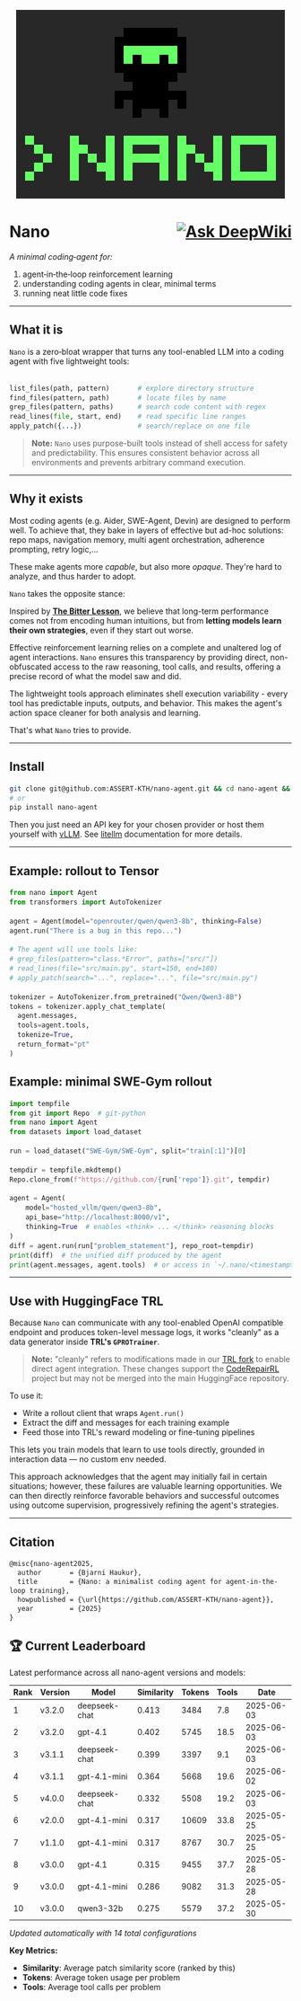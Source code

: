 <p align="center">
  <img src="nano.svg"/>
</p>

# Nano <div style="float: right;">[![Ask DeepWiki](https://deepwiki.com/badge.svg)](https://deepwiki.com/ASSERT-KTH/nano-agent)</div>

*A minimal coding‑agent for:*

1. agent‑in‑the‑loop reinforcement learning  
2. understanding coding agents in clear, minimal terms  
3. running neat little code fixes

---

## What it is

`Nano` is a zero‑bloat wrapper that turns any tool-enabled LLM into a coding agent with five lightweight tools:

```python

list_files(path, pattern)       # explore directory structure
find_files(pattern, path)       # locate files by name
grep_files(pattern, paths)      # search code content with regex
read_lines(file, start, end)    # read specific line ranges
apply_patch({...})              # search/replace on one file

```

> **Note:** `Nano` uses purpose-built tools instead of shell access for safety and predictability. This ensures consistent behavior across all environments and prevents arbitrary command execution.


---

## Why it exists

Most coding agents (e.g. Aider, SWE-Agent, Devin) are designed to perform well. To achieve that, they bake in layers of effective but ad-hoc solutions:  
repo maps, navigation memory, multi agent orchestration, adherence prompting, retry logic,...

These make agents more *capable*, but also more *opaque*. They're hard to analyze, and thus harder to adopt.

`Nano` takes the opposite stance: 
 
Inspired by [**The Bitter Lesson**](http://www.incompleteideas.net/IncIdeas/BitterLesson.html), we believe that long-term performance comes not from encoding human intuitions, but from **letting models learn their own strategies**, even if they start out worse.  

Effective reinforcement learning relies on a complete and unaltered log of agent interactions. `Nano` ensures this transparency by providing direct, non-obfuscated access to the raw reasoning, tool calls, and results, offering a precise record of what the model saw and did.

The lightweight tools approach eliminates shell execution variability - every tool has predictable inputs, outputs, and behavior. This makes the agent's action space cleaner for both analysis and learning.

That's what `Nano` tries to provide.

---

## Install

```bash
git clone git@github.com:ASSERT-KTH/nano-agent.git && cd nano-agent && pip install -e .
# or
pip install nano-agent
```

Then you just need an API key for your chosen provider or host them yourself with [vLLM](https://docs.vllm.ai/en/latest/). See [litellm](https://docs.litellm.ai/docs/) documentation for more details.

---

## Example: rollout to Tensor

```python
from nano import Agent
from transformers import AutoTokenizer

agent = Agent(model="openrouter/qwen/qwen3-8b", thinking=False)
agent.run("There is a bug in this repo...")

# The agent will use tools like:
# grep_files(pattern="class.*Error", paths=["src/"])
# read_lines(file="src/main.py", start=150, end=180)
# apply_patch(search="...", replace="...", file="src/main.py")

tokenizer = AutoTokenizer.from_pretrained("Qwen/Qwen3-8B")
tokens = tokenizer.apply_chat_template(
  agent.messages,
  tools=agent.tools,
  tokenize=True,
  return_format="pt"
)
```

## Example: minimal SWE‑Gym rollout

```python
import tempfile
from git import Repo  # git-python
from nano import Agent
from datasets import load_dataset

run = load_dataset("SWE-Gym/SWE-Gym", split="train[:1]")[0]

tempdir = tempfile.mkdtemp()
Repo.clone_from(f"https://github.com/{run['repo']}.git", tempdir)

agent = Agent(
    model="hosted_vllm/qwen/qwen3-8b",
    api_base="http://localhost:8000/v1",
    thinking=True  # enables <think> ... </think> reasoning blocks
)
diff = agent.run(run["problem_statement"], repo_root=tempdir)
print(diff)  # the unified diff produced by the agent
print(agent.messages, agent.tools)  # or access in `~/.nano/<timestamp>/
```

---

## Use with HuggingFace TRL

Because `Nano` can communicate with any tool-enabled OpenAI compatible endpoint and produces token-level message logs, it works "cleanly" as a data generator inside **TRL's `GPROTrainer`**.

> **Note:** "cleanly" refers to modifications made in our [TRL fork](https://github.com/ASSERT-KTH/trl) to enable direct agent integration. These changes support the [CodeRepairRL](https://github.com/ASSERT-KTH/CodeRepairRL) project but may not be merged into the main HuggingFace repository.

To use it:

* Write a rollout client that wraps `Agent.run()`
* Extract the diff and messages for each training example
* Feed those into TRL's reward modeling or fine-tuning pipelines

This lets you train models that learn to use tools directly, grounded in interaction data — no custom env needed.

This approach acknowledges that the agent may initially fail in certain situations; however, these failures are valuable learning opportunities. We can then directly reinforce favorable behaviors and successful outcomes using outcome supervision, progressively refining the agent's strategies.

---


## Citation

```
@misc{nano-agent2025,
  author       = {Bjarni Haukur},
  title        = {Nano: a minimalist coding agent for agent-in-the-loop training},
  howpublished = {\url{https://github.com/ASSERT-KTH/nano-agent}},
  year         = {2025}
}
```

## 🏆 Current Leaderboard

Latest performance across all nano-agent versions and models:

| Rank | Version | Model | Similarity | Tokens | Tools | Date |
|------|---------|-------|------------|--------|-------|------|
| 1 | v3.2.0 | deepseek-chat | 0.413 | 3484 | 7.8 | 2025-06-03 |
| 2 | v3.2.0 | gpt-4.1 | 0.402 | 5745 | 18.5 | 2025-06-03 |
| 3 | v3.1.1 | deepseek-chat | 0.399 | 3397 | 9.1 | 2025-06-03 |
| 4 | v3.1.1 | gpt-4.1-mini | 0.364 | 5668 | 19.6 | 2025-06-02 |
| 5 | v4.0.0 | deepseek-chat | 0.332 | 5508 | 19.2 | 2025-06-03 |
| 6 | v2.0.0 | gpt-4.1-mini | 0.317 | 10609 | 33.8 | 2025-05-25 |
| 7 | v1.1.0 | gpt-4.1-mini | 0.317 | 8767 | 30.7 | 2025-05-25 |
| 8 | v3.0.0 | gpt-4.1 | 0.315 | 9455 | 37.7 | 2025-05-28 |
| 9 | v3.0.0 | gpt-4.1-mini | 0.286 | 9082 | 31.3 | 2025-05-28 |
| 10 | v3.0.0 | qwen3-32b | 0.275 | 5579 | 37.2 | 2025-05-30 |

*Updated automatically with 14 total configurations*

**Key Metrics:**
- **Similarity**: Average patch similarity score (ranked by this)
- **Tokens**: Average token usage per problem
- **Tools**: Average tool calls per problem

